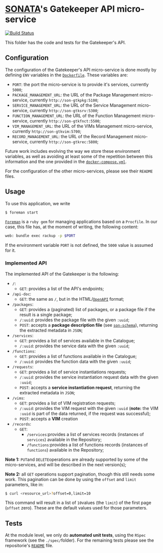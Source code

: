 # [SONATA](http://www.sonata-nfv.eu)'s Gatekeeper API micro-service
[![Build Status](http://jenkins.sonata-nfv.eu/buildStatus/icon?job=son-gkeeper)](http://jenkins.sonata-nfv.eu/job/son-gkeeper)

This folder has the code and tests for the Gatekeeper's API.

## Configuration
The configuration of the Gatekeeper's API micro-service is done mostly by defining `ENV` variables in the [`Dockerfile`](https://github.com/sonata-nfv/son-gkeeper/blob/master/son-gtkapi/Dockerfile). These variables are:

* `PORT`: the port the micro-service is to provide it's services, currently `5000`;
* `PACKAGE_MANAGEMENT_URL`: the URL of the Package Management micro-service, currently `http://son-gtkpkg:5100`;
* `SERVICE_MANAGEMENT_URL`: the URL of the Service Management micro-service, currently `http://son-gtksrv:5300`;
* `FUNCTION_MANAGEMENT_URL`: the URL of the Function Management micro-service, currently `http://son-gtkfnct:5500`;
* `VIM_MANAGEMENT_URL`: the URL of the VIMs Management micro-service, currently `http://son-gtkvim:5700`;
* `RECORD_MANAGEMENT_URL`: the URL of the Record Management micro-service, currently `http://son-gtkrec:5800`;

Future work includes evolving the way we store these environment variables, as well as avoiding at least some of the repetition between this information and the one provided in the [`docker-compose.yml`](https://github.com/sonata-nfv/son-gkeeper/blob/master/docker-compose.yml).

For the configuration of the other micro-services, please see their `README` files.

## Usage
To use this application, we write
```sh
$ foreman start
```

[`Foreman`](https://github.com/ddollar/foreman) is a `ruby gem` for managing applications based on a `Procfile`. In our case, this file has, at the moment of writing, the following content:

```sh
web: bundle exec rackup -p $PORT
```

If the environment variable `PORT` is not defined, the `5000` value is assumed for it.

### Implemented API
The implemented API of the Gatekeeper is the following:

* `/`:
    * `GET`: provides a list of the API's endpoints;
* `/api-doc`: 
    * `GET`: the same as `/`, but in the HTML/[`OpenAPI`](https://openapis.org/) format;
* `/packages`:
    * `GET`: provides a (paginated) list of packages, or a package file if the result is a single package;
    * `/:uuid`: provides the package file with the given `:uuid`;
    * `POST`: accepts a **package description file** (see [`son-schema`](https://github.com/sonata-nfv/son-schema)), returning the extracted metadata in `JSON`;
* `/services`:
    * `GET`: provides a list of services available in the Catalogue;
    * `/:uuid`: provides the service data with the given `:uuid`;
* `/functions`:
    * `GET`: provides a list of functions available in the Catalogue;
    * `/:uuid`: provides the function data with the given `:uuid`;
* `/requests`:
    * `GET`: provides a list of service instantiations requests;
    * `/:uuid`: provides the service instantiation request data with the given `:uuid`;
    * `POST`: accepts a **service instantiation request**, returning the extracted metadata in `JSON`;
* `/vims`:
    * `GET`: provides a list of VIM registration requests;
    * `/:uuid`: provides the VIM request with the given `:uuid` (**note:** the VIM `:uuid` is part of the data returned, if the request was successful);
    * `POST`: accepts a **VIM** creation 
* `/records`:
    * `GET`:
        * `/services`:provides a list of services records (instances of `services`) available in the Repository;
        * `/functions`:provides a list of functions records (instances of `functions`) available in the Repository;

**Note 1:** `PUT`and `DELETE`operations are already supported by some of the micro-services, and will be described in the next version(s);

**Note 2:** all `GET` operations support pagination, though this still needs some work. This pagination can be done by using the `offset` and `limit` parameters, like in:
```sh
$ curl <resource_url>?offset=0,limit=10
```
This command will result in a list of `10`values (the `limit`) of the first page (`offset` zero). These are the default values used for those parameters.

## Tests
At the module level, we only do **automated unit tests**, using the `RSpec` framework (see the `./spec/`folder). For the remaining tests please see the repositorie's [`README`](https://github.com/sonata-nfv/son-gkeeper/blob/master/README.md) file.
